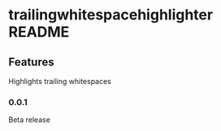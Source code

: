 # trailingwhitespacehighlighter README

## Features
Highlights trailing whitespaces
<!--## Extension Settings

Include if your extension adds any VS Code settings through the `contributes.configuration` extension point.

For example:

This extension contributes the following settings:

* `myExtension.enable`: enable/disable this extension
* `myExtension.thing`: set to `blah` to do something-->

### 0.0.1

Beta release